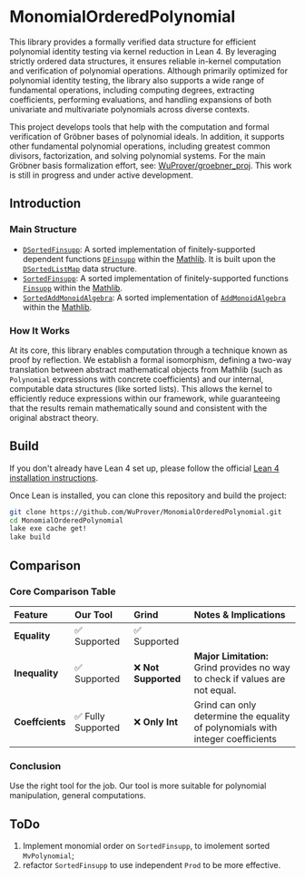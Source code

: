 # MonomialOrderedPolynomial
This library provides a formally verified data structure for efficient polynomial identity testing via kernel reduction in Lean 4. By leveraging strictly ordered data structures, it ensures reliable in-kernel computation and verification of polynomial operations. Although primarily optimized for polynomial identity testing, the library also supports a wide range of fundamental operations, including computing degrees, extracting coefficients, performing evaluations, and handling expansions of both univariate and multivariate polynomials across diverse contexts.

This project develops tools that help with the computation and formal verification of Gröbner bases of polynomial ideals. In addition, it supports other fundamental polynomial operations, including greatest common divisors, factorization, and solving polynomial systems. For the main Gröbner basis formalization effort, see: [WuProver/groebner_proj](https://github.com/WuProver/groebner_proj). This work is still in progress and under active development.

## Introduction

### Main Structure
- [`DSortedFinsupp`](https://github.com/WuProver/SortedPolynomial/blob/master/LeanSortedFinsupp/DSortedFinsupp.lean): A sorted implementation of finitely-supported dependent functions [`DFinsupp`](https://leanprover-community.github.io/mathlib4_docs/Mathlib/Data/DFinsupp/Defs.html#DFinsupp) within the [Mathlib](https://github.com/leanprover-community/mathlib4). It is built upon the [`DSortedListMap`](https://github.com/WuProver/SortedPolynomial/blob/master/LeanSortedFinsupp/DSortedListMap.lean) data structure.
- [`SortedFinsupp`](https://github.com/WuProver/SortedPolynomial/blob/master/LeanSortedFinsupp/SortedFinsupp.lean): A sorted implementation of finitely-supported functions [`Finsupp`](leanprover-community.github.io/mathlib4_docs/find/?pattern=Finsupp#doc) within the [Mathlib](https://github.com/leanprover-community/mathlib4).
- [`SortedAddMonoidAlgebra`](https://github.com/WuProver/SortedPolynomial/blob/master/LeanSortedFinsupp/SortedAddMonoidAlgebra.lean): A sorted implementation of [`AddMonoidAlgebra`](https://leanprover-community.github.io/mathlib4_docs/search.html?q=AddMonoidAlgebra) within the [Mathlib](https://github.com/leanprover-community/mathlib4).

### How It Works
At its core, this library enables computation through a technique known as proof by reflection. We establish a formal isomorphism, defining a two-way translation between abstract mathematical objects from Mathlib (such as `Polynomial` expressions with concrete coefficients) and our internal, computable data structures (like sorted lists). This allows the kernel to efficiently reduce expressions within our framework, while guaranteeing that the results remain mathematically sound and consistent with the original abstract theory.

## Build
If you don't already have Lean 4 set up, please follow the official [Lean 4 installation instructions](https://leanprover-community.github.io/get_started.html).

Once Lean is installed, you can clone this repository and build the project:
```bash
git clone https://github.com/WuProver/MonomialOrderedPolynomial.git
cd MonomialOrderedPolynomial
lake exe cache get!
lake build
```

## Comparison

### Core Comparison Table

| Feature | Our Tool | Grind | Notes & Implications |
| :--- | :--- | :--- | :--- |
| **Equality** | ✅ Supported | ✅ Supported | |
| **Inequality** | ✅ Supported | ❌ **Not Supported** | **Major Limitation:**  Grind provides no way to check if values are not equal. |
| **Coeffcients** | ✅ Fully Supported | ❌ **Only Int** | Grind can only determine the equality of polynomials with integer coefficients |

### Conclusion
Use the right tool for the job. Our tool is more suitable for polynomial manipulation, general computations.

## ToDo
1. Implement monomial order on `SortedFinsupp`, to imolement sorted `MvPolynomial`;
2. refactor `SortedFinsupp` to use independent `Prod` to be more effective.
